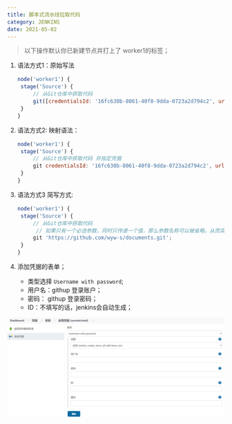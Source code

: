 ```yaml
---
title: 脚本式流水线拉取代码
category: JENKINS
date: 2021-05-02
---
```


> 以下操作默认你已新建节点并打上了 worker1的标签；

1. 语法方式1：原始写法

   ```javascript
   node('worker1') {
   	stage('Source') {
   		// 从Git仓库中获取代码
   		git([credentialsId: '16fc630b-8061-40f8-9dda-0723a2d794c2', url: 'https://github.com/wyw-s/documents.git']);
   	}
   }
   ```

2. 语法方式2: 映射语法：

   ```javascript
   node('worker1') {
   	stage('Source') {
   		// 从Git仓库中获取代码 并指定凭据
   		git credentialsId: '16fc630b-8061-40f8-9dda-0723a2d794c2', url: 'https://github.com/wyw-s/documents.git';
   	}
   }
   ```

3. 语法方式3 简写方式:

   ```javascript
   node('worker1') {
   	stage('Source') {
   		// 从Git仓库中获取代码
         // 如果只有一个必选参数，同时只传递一个值，那么参数名称可以被省略，从而实现简写；
   		git 'https://github.com/wyw-s/documents.git';
   	}
   }
   ```

1. 添加凭据的表单；
   - 类型选择 `Username with password`;
   - 用户名：githup 登录账户；
   - 密码： githup 登录密码；
   - ID：不填写的话，jenkins会自动生成；

![image-20210529200332893](assets/image-20210529200332893.png)